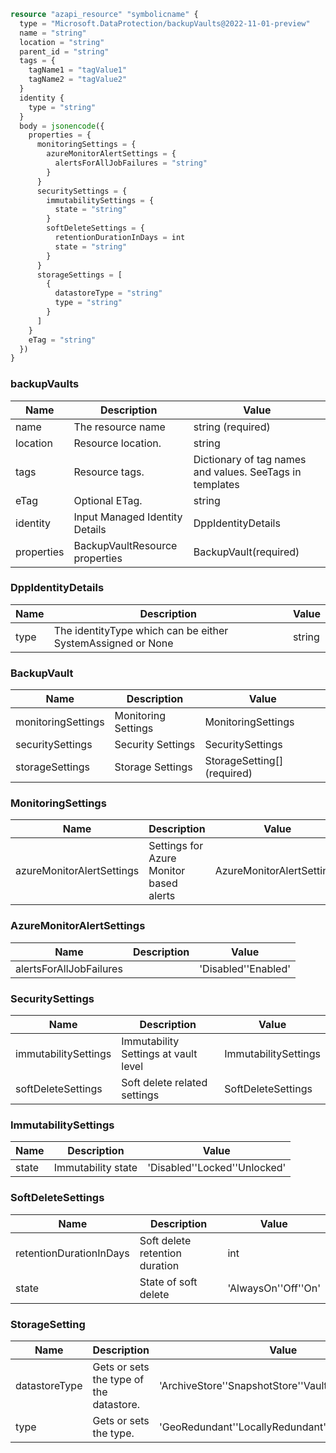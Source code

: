 ```terraform
resource "azapi_resource" "symbolicname" {
  type = "Microsoft.DataProtection/backupVaults@2022-11-01-preview"
  name = "string"
  location = "string"
  parent_id = "string"
  tags = {
    tagName1 = "tagValue1"
    tagName2 = "tagValue2"
  }
  identity {
    type = "string"
  }
  body = jsonencode({
    properties = {
      monitoringSettings = {
        azureMonitorAlertSettings = {
          alertsForAllJobFailures = "string"
        }
      }
      securitySettings = {
        immutabilitySettings = {
          state = "string"
        }
        softDeleteSettings = {
          retentionDurationInDays = int
          state = "string"
        }
      }
      storageSettings = [
        {
          datastoreType = "string"
          type = "string"
        }
      ]
    }
    eTag = "string"
  })
}

```

### backupVaults

| Name | Description | Value |
|-|-|-|
| name | The resource name | string (required) |
| location | Resource location. | string |
| tags | Resource tags. | Dictionary of tag names and values. SeeTags in templates |
| eTag | Optional ETag. | string |
| identity | Input Managed Identity Details | DppIdentityDetails |
| properties | BackupVaultResource properties | BackupVault(required) |


### DppIdentityDetails

| Name | Description | Value |
|-|-|-|
| type | The identityType which can be either SystemAssigned or None | string |


### BackupVault

| Name | Description | Value |
|-|-|-|
| monitoringSettings | Monitoring Settings | MonitoringSettings |
| securitySettings | Security Settings | SecuritySettings |
| storageSettings | Storage Settings | StorageSetting[] (required) |


### MonitoringSettings

| Name | Description | Value |
|-|-|-|
| azureMonitorAlertSettings | Settings for Azure Monitor based alerts | AzureMonitorAlertSettings |


### AzureMonitorAlertSettings

| Name | Description | Value |
|-|-|-|
| alertsForAllJobFailures |  | 'Disabled''Enabled' |


### SecuritySettings

| Name | Description | Value |
|-|-|-|
| immutabilitySettings | Immutability Settings at vault level | ImmutabilitySettings |
| softDeleteSettings | Soft delete related settings | SoftDeleteSettings |


### ImmutabilitySettings

| Name | Description | Value |
|-|-|-|
| state | Immutability state | 'Disabled''Locked''Unlocked' |


### SoftDeleteSettings

| Name | Description | Value |
|-|-|-|
| retentionDurationInDays | Soft delete retention duration | int |
| state | State of soft delete | 'AlwaysOn''Off''On' |


### StorageSetting

| Name | Description | Value |
|-|-|-|
| datastoreType | Gets or sets the type of the datastore. | 'ArchiveStore''SnapshotStore''VaultStore' |
| type | Gets or sets the type. | 'GeoRedundant''LocallyRedundant''ZoneRedundant' |


